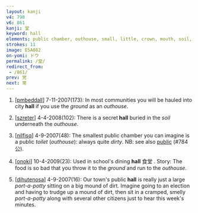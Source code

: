 ```yaml
---
layout: kanji
v4: 798
v6: 861
kanji: 堂
keyword: hall
elements: public chamber, outhouse, small, little, crown, mouth, soil, dirt, ground
strokes: 11
image: E5A082
on-yomi: ドウ
permalink: /堂/
redirect_from:
 - /861/
prev: 党
next: 常
---
```


1) [<a href="http://kanji.koohii.com/profile/pmbeddall">pmbeddall</a>] 7-11-2007(173): In most communities you will be hauled into city<strong> hall</strong> if you use the <em>ground</em> as an <em>outhouse</em>.

2) [<a href="http://kanji.koohii.com/profile/szreter">szreter</a>] 4-4-2008(102): There is a secret<strong> hall</strong> buried in the <em>soil</em> underneath the <em>outhouse</em>.

3) [<a href="http://kanji.koohii.com/profile/nilfisq">nilfisq</a>] 4-9-2007(48): The smallest public chamber you can imagine is a public <em>toilet</em> (<em>outhouse</em>): always quite <em>dirty</em>. NB: see also <a href="../v4/784.html">public</a> (#784 公).

4) [<a href="http://kanji.koohii.com/profile/onoki">onoki</a>] 10-4-2009(23): Used in school&#039;s dining <strong>hall</strong> 食堂 . Story: The food is so bad that you throw it to the <em>ground</em> and run to the <em>outhouse</em>.

5) [<a href="http://kanji.koohii.com/profile/dihutenosa">dihutenosa</a>] 4-9-2007(16): Our town&#039;s public<strong> hall</strong> is really just a large <em>port-a-potty</em> sitting on a big mound of dirt. Imagine going to an election and having to trudge up a mound of dirt, then sit in a cramped, smelly <em>port-a-potty</em> along with several other citizens just to hear this week&#039;s minutes.

